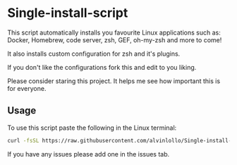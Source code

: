 # Single-install-script

This script automatically installs you favourite Linux applications such as:
Docker, Homebrew, code server, zsh, GEF, oh-my-zsh and more to come!

It also installs custom configuration for zsh and it's plugins.

If you don't like the configurations fork this and edit to you liking.

Please consider staring this project. It helps me see how important this is for everyone.

## Usage

To use this script paste the following in the Linux terminal:

```sh
curl -fsSL https://raw.githubusercontent.com/alvinlollo/Single-install-script/refs/heads/main/install.sh | bash
```

If you have any issues please add one in the issues tab.
